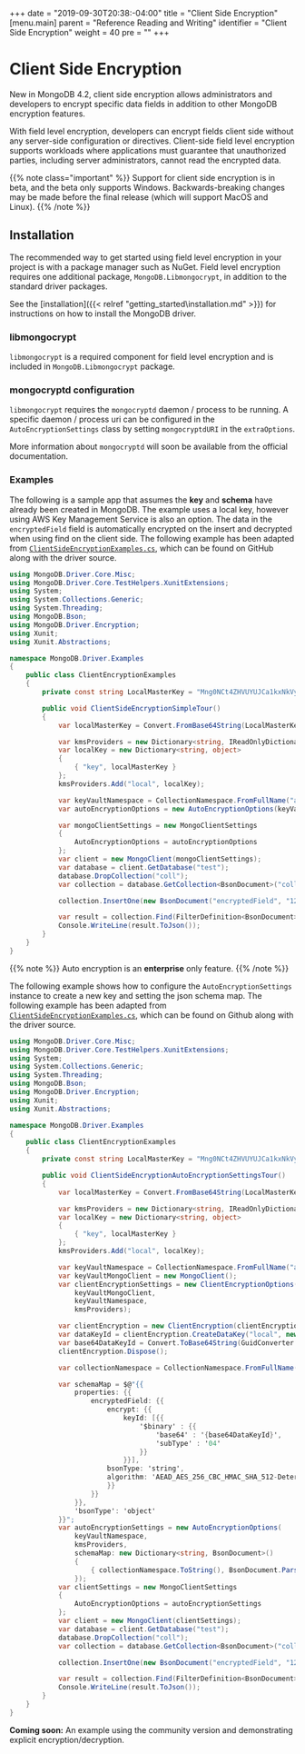 +++
date = "2019-09-30T20:38:-04:00"
title = "Client Side Encryption"
[menu.main]
  parent = "Reference Reading and Writing"
  identifier = "Client Side Encryption"
  weight = 40
  pre = "<i class='fa fa-lock'></i>"
+++

# Client Side Encryption

New in MongoDB 4.2, client side encryption allows administrators and
developers to encrypt specific data fields in addition to other
MongoDB encryption features.

With field level encryption, developers can encrypt fields client side without
any server-side configuration or directives. Client-side field level encryption
supports workloads where applications must guarantee that unauthorized parties,
including server administrators, cannot read the encrypted data.

{{% note class="important" %}} 
Support for client side encryption is in beta, and the beta only
supports Windows. Backwards-breaking changes may be made before the
final release (which will support MacOS and Linux).
{{% /note %}}

## Installation

The recommended way to get started using field level encryption in your project
is with a package manager such as NuGet. Field level encryption requires
one additional package, `MongoDB.Libmongocrypt`, in addition to the standard driver packages.

See the [installation]({{< relref "getting_started\installation.md" >}}) for instructions on how to install the MongoDB driver.


### libmongocrypt

`libmongocrypt` is a required component for field level encryption and is included in `MongoDB.Libmongocrypt` package.

### mongocryptd configuration

`libmongocrypt` requires the `mongocryptd` daemon / process to be running. A specific daemon / process uri can be configured in the
`AutoEncryptionSettings` class by setting `mongocryptdURI` in the `extraOptions`.

More information about `mongocryptd` will soon be available from the official documentation.


### Examples

The following is a sample app that assumes the **key** and **schema** have
already been created in MongoDB. The example uses a local key, however using AWS
Key Management Service is also an option. The data in the `encryptedField` field
is automatically encrypted on the insert and decrypted when using find on the
client side. The following example has been adapted from
[`ClientSideEncryptionExamples.cs`](https://github.com/mongodb/mongo-csharp-driver/blob/master/tests/MongoDB.Driver.Examples/ClientEncryptionExamples.cs), which can be found on GitHub along with the driver source. 

```csharp
using MongoDB.Driver.Core.Misc;
using MongoDB.Driver.Core.TestHelpers.XunitExtensions;
using System;
using System.Collections.Generic;
using System.Threading;
using MongoDB.Bson;
using MongoDB.Driver.Encryption;
using Xunit;
using Xunit.Abstractions;

namespace MongoDB.Driver.Examples
{
    public class ClientEncryptionExamples
    {
        private const string LocalMasterKey = "Mng0NCt4ZHVUYUJCa1kxNkVyNUR1QURhZ2h2UzR2d2RrZzh0cFBwM3R6NmdWMDFBMUN3YkQ5aXRRMkhGRGdQV09wOGVNYUMxT2k3NjZKelhaQmRCZGJkTXVyZG9uSjFk";

        public void ClientSideEncryptionSimpleTour()
        {
            var localMasterKey = Convert.FromBase64String(LocalMasterKey);

            var kmsProviders = new Dictionary<string, IReadOnlyDictionary<string, object>>();
            var localKey = new Dictionary<string, object>
            {
                { "key", localMasterKey }
            };
            kmsProviders.Add("local", localKey);

            var keyVaultNamespace = CollectionNamespace.FromFullName("admin.datakeys");
            var autoEncryptionOptions = new AutoEncryptionOptions(keyVaultNamespace, kmsProviders);

            var mongoClientSettings = new MongoClientSettings
            {
                AutoEncryptionOptions = autoEncryptionOptions
            };
            var client = new MongoClient(mongoClientSettings);
            var database = client.GetDatabase("test");
            database.DropCollection("coll");
            var collection = database.GetCollection<BsonDocument>("coll");

            collection.InsertOne(new BsonDocument("encryptedField", "123456789"));

            var result = collection.Find(FilterDefinition<BsonDocument>.Empty).First();
            Console.WriteLine(result.ToJson());
        }
    }
}
```

{{% note %}}
Auto encryption is an **enterprise** only feature.
{{% /note %}}

The following example shows how to configure the `AutoEncryptionSettings`
instance to create a new key and setting the json schema map. The following
example has been adapted from
[`ClientSideEncryptionExamples.cs`](https://github.com/mongodb/mongo-csharp-driver/blob/master/tests/MongoDB.Driver.Examples/ClientEncryptionExamples.cs), which can be found on Github along with the driver source. 

```csharp
using MongoDB.Driver.Core.Misc;
using MongoDB.Driver.Core.TestHelpers.XunitExtensions;
using System;
using System.Collections.Generic;
using System.Threading;
using MongoDB.Bson;
using MongoDB.Driver.Encryption;
using Xunit;
using Xunit.Abstractions;

namespace MongoDB.Driver.Examples
{
    public class ClientEncryptionExamples
    {
        private const string LocalMasterKey = "Mng0NCt4ZHVUYUJCa1kxNkVyNUR1QURhZ2h2UzR2d2RrZzh0cFBwM3R6NmdWMDFBMUN3YkQ5aXRRMkhGRGdQV09wOGVNYUMxT2k3NjZKelhaQmRCZGJkTXVyZG9uSjFk";

        public void ClientSideEncryptionAutoEncryptionSettingsTour()
        {
            var localMasterKey = Convert.FromBase64String(LocalMasterKey);

            var kmsProviders = new Dictionary<string, IReadOnlyDictionary<string, object>>();
            var localKey = new Dictionary<string, object>
            {
                { "key", localMasterKey }
            };
            kmsProviders.Add("local", localKey);

            var keyVaultNamespace = CollectionNamespace.FromFullName("admin.datakeys");
            var keyVaultMongoClient = new MongoClient();
            var clientEncryptionSettings = new ClientEncryptionOptions(
                keyVaultMongoClient,
                keyVaultNamespace,
                kmsProviders);

            var clientEncryption = new ClientEncryption(clientEncryptionSettings);
            var dataKeyId = clientEncryption.CreateDataKey("local", new DataKeyOptions(), CancellationToken.None);
            var base64DataKeyId = Convert.ToBase64String(GuidConverter.ToBytes(dataKeyId, GuidRepresentation.Standard));
            clientEncryption.Dispose();

            var collectionNamespace = CollectionNamespace.FromFullName("test.coll");

            var schemaMap = $@"{{
                properties: {{
                    encryptedField: {{
                        encrypt: {{
                            keyId: [{{
                                '$binary' : {{
                                    'base64' : '{base64DataKeyId}',
                                    'subType' : '04'
                                }}
                            }}],
                        bsonType: 'string',
                        algorithm: 'AEAD_AES_256_CBC_HMAC_SHA_512-Deterministic'
                        }}
                    }}
                }},
                'bsonType': 'object'
            }}";
            var autoEncryptionSettings = new AutoEncryptionOptions(
                keyVaultNamespace,
                kmsProviders,
                schemaMap: new Dictionary<string, BsonDocument>()
                {
                    { collectionNamespace.ToString(), BsonDocument.Parse(schemaMap) }
                });
            var clientSettings = new MongoClientSettings
            {
                AutoEncryptionOptions = autoEncryptionSettings
            };
            var client = new MongoClient(clientSettings);
            var database = client.GetDatabase("test");
            database.DropCollection("coll");
            var collection = database.GetCollection<BsonDocument>("coll");

            collection.InsertOne(new BsonDocument("encryptedField", "123456789"));

            var result = collection.Find(FilterDefinition<BsonDocument>.Empty).First();
            Console.WriteLine(result.ToJson());
        }
    }
}
```

**Coming soon:** An example using the community version and demonstrating explicit encryption/decryption.
